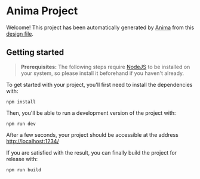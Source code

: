 # Anima Project

Welcome! This project has been automatically generated by [Anima](https://animaapp.com/) from this [design file](https://www.figma.com/file/vbsuzyx9MdiA9SREz27b7N/FE%20Intern%20Assignment).

## Getting started

> **Prerequisites:**
> The following steps require [NodeJS](https://nodejs.org/en/) to be installed on your system, so please
> install it beforehand if you haven't already.

To get started with your project, you'll first need to install the dependencies with:

```
npm install
```

Then, you'll be able to run a development version of the project with:

```
npm run dev
```

After a few seconds, your project should be accessible at the address
[http://localhost:1234/](http://localhost:1234/)


If you are satisfied with the result, you can finally build the project for release with:

```
npm run build
```
